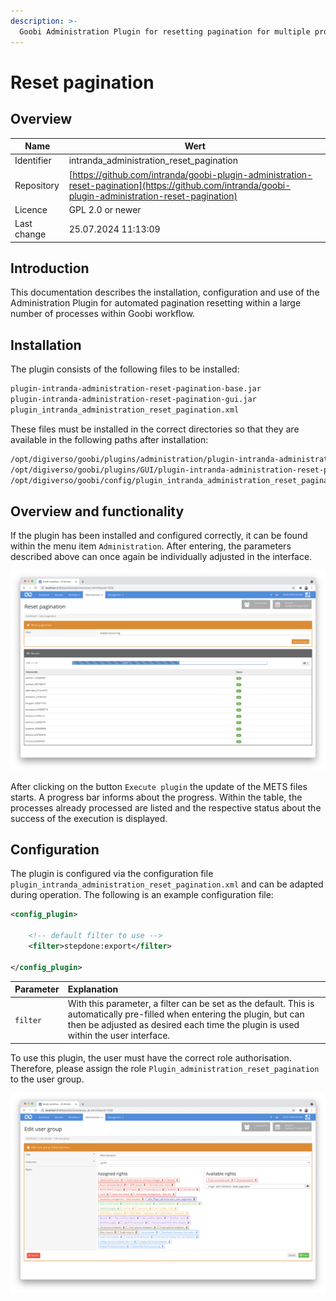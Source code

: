 ```yaml
---
description: >-
  Goobi Administration Plugin for resetting pagination for multiple processes
---
```


# Reset pagination

## Overview

Name                     | Wert
-------------------------|-----------
Identifier               | intranda_administration_reset_pagination
Repository               | [https://github.com/intranda/goobi-plugin-administration-reset-pagination](https://github.com/intranda/goobi-plugin-administration-reset-pagination)
Licence              | GPL 2.0 or newer 
Last change    | 25.07.2024 11:13:09


## Introduction
This documentation describes the installation, configuration and use of the Administration Plugin for automated pagination resetting within a large number of processes within Goobi workflow.


## Installation
The plugin consists of the following files to be installed:

```bash
plugin-intranda-administration-reset-pagination-base.jar
plugin-intranda-administration-reset-pagination-gui.jar
plugin_intranda_administration_reset_pagination.xml
```

These files must be installed in the correct directories so that they are available in the following paths after installation:

```bash
/opt/digiverso/goobi/plugins/administration/plugin-intranda-administration-reset-pagination-base.jar
/opt/digiverso/goobi/plugins/GUI/plugin-intranda-administration-reset-pagination-gui.jar
/opt/digiverso/goobi/config/plugin_intranda_administration_reset_pagination.xml
```


## Overview and functionality
If the plugin has been installed and configured correctly, it can be found within the menu item `Administration`. After entering, the parameters described above can once again be individually adjusted in the interface.

![User interface of the plugin](images/goobi-plugin-administration-reset-pagination_screen2_en.png)

After clicking on the button `Execute plugin` the update of the METS files starts. A progress bar informs about the progress. Within the table, the processes already processed are listed and the respective status about the success of the execution is displayed.


## Configuration
The plugin is configured via the configuration file `plugin_intranda_administration_reset_pagination.xml` and can be adapted during operation. The following is an example configuration file:

```xml
<config_plugin>
	
	<!-- default filter to use -->
	<filter>stepdone:export</filter>
	
</config_plugin>

```

| Parameter | Explanation |
| :--- | :--- |
| `filter` | With this parameter, a filter can be set as the default. This is automatically pre-filled when entering the plugin, but can then be adjusted as desired each time the plugin is used within the user interface. |

To use this plugin, the user must have the correct role authorisation. Therefore, please assign the role `Plugin_administration_reset_pagination` to the user group.

![Correctly assigned role for users](images/goobi-plugin-administration-reset-pagination_screen1_en.png)